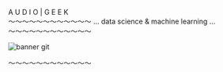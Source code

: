 A U D I O | G E E K    
〜〜〜〜〜〜〜〜〜〜〜〜
...  data science 
& machine learning  ...
〜〜〜〜〜〜〜〜〜〜〜〜

![banner git](https://github.com/Alfonso-wav/Alfonso-wav/assets/138866994/5588b031-d0ec-4dd2-b506-aac3a6d0d9f8)

〜〜〜〜〜〜〜〜〜〜〜〜





<!---
Alfonso-wav/Alfonso-wav is a ✨ special ✨ repository because its `README.md` (this file) appears on your GitHub profile.
You can click the Preview link to take a look at your changes.
--->
